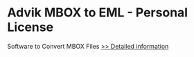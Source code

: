 # Advik MBOX to EML - Personal License
Software to Convert MBOX Files
[>> Detailed information](https://secure.shareit.com/shareit/product.html?productid=300800609&affiliateid=200057808)
